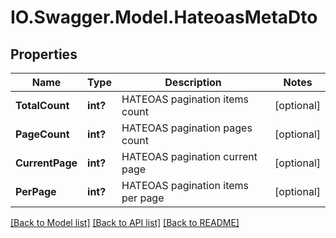 # IO.Swagger.Model.HateoasMetaDto
## Properties

Name | Type | Description | Notes
------------ | ------------- | ------------- | -------------
**TotalCount** | **int?** | HATEOAS pagination items count | [optional] 
**PageCount** | **int?** | HATEOAS pagination pages count | [optional] 
**CurrentPage** | **int?** | HATEOAS pagination current page | [optional] 
**PerPage** | **int?** | HATEOAS pagination items per page | [optional] 

[[Back to Model list]](../README.md#documentation-for-models) [[Back to API list]](../README.md#documentation-for-api-endpoints) [[Back to README]](../README.md)

